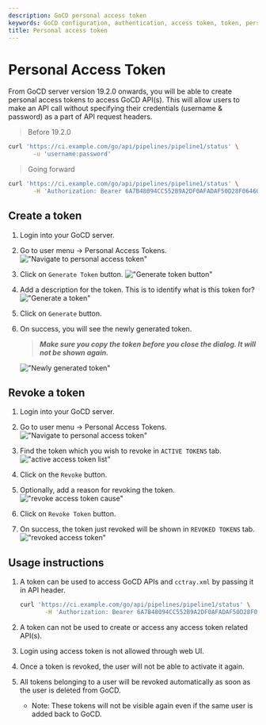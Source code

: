 ```yaml
---
description: GoCD personal access token
keywords: GoCD configuration, authentication, access token, token, personal access token, security
title: Personal access token
---
```


# Personal Access Token

From GoCD server version 19.2.0 onwards, you will be able to create personal access tokens to access GoCD API(s). This will allow users to make an API call without specifying their credentials (username & password) as a part of API request headers. 

> Before 19.2.0

```bash
curl 'https://ci.example.com/go/api/pipelines/pipeline1/status' \
       -u 'username:password'
```

> Going forward

```bash
curl 'https://ci.example.com/go/api/pipelines/pipeline1/status' \
       -H 'Authorization: Bearer 6A7B48094CC552B9A2DF0AFADAF50D28F0646070'
```


## Create a token

1. Login into your GoCD server.
2. Go to user menu &rarr; Personal Access Tokens.
!["Navigate to personal access token"][1]

3. Click on `Generate Token` button.
!["Generate token button"][2]

4. Add a description for the token. This is to identify what is this token for?
!["Generate a token"][3]

5. Click on `Generate` button.

6. On success, you will see the newly generated token.
    
    > **_Make sure you copy the token before you close the dialog. It will not be shown again._**
    
    !["Newly generated token"][4]


## Revoke a token

1. Login into your GoCD server.
2. Go to user menu &rarr; Personal Access Tokens.
!["Navigate to personal access token"][1]

3. Find the token which you wish to revoke in `ACTIVE TOKENS` tab.
!["active access token list"][5]

4. Click on the `Revoke` button.

5. Optionally, add a reason for revoking the token.
!["revoke access token cause"][6]

6. Click on `Revoke Token` button.
7. On success, the token just revoked will be shown in `REVOKED TOKENS` tab.
!["revoked access token"][7]

## Usage instructions
1. A token can be used to access GoCD APIs and `cctray.xml` by passing it in API header.

    ```bash
    curl 'https://ci.example.com/go/api/pipelines/pipeline1/status' \
           -H 'Authorization: Bearer 6A7B48094CC552B9A2DF0AFADAF50D28F0646070'
    ```
2. A token can not be used to create or access any access token related API(s).
3. Login using access token is not allowed through web UI. 
4. Once a token is revoked, the user will not be able to activate it again.
5. All tokens belonging to a user will be revoked automatically as soon as the user is deleted from GoCD.
    - Note: These tokens will not be visible again even if the same user is added back to GoCD.


[1]: ../images/configuration/access-tokens/1_navigate_to_personal_access_token.png
[2]: ../images/configuration/access-tokens/2_personal_access_token_spa.png
[3]: ../images/configuration/access-tokens/3_token_description.png
[4]: ../images/configuration/access-tokens/4_newly_generated_token.png
[5]: ../images/configuration/access-tokens/5_active_tokens_list.png
[6]: ../images/configuration/access-tokens/6_revoke_cause.png
[7]: ../images/configuration/access-tokens/7_revoked_access_tokens.png
